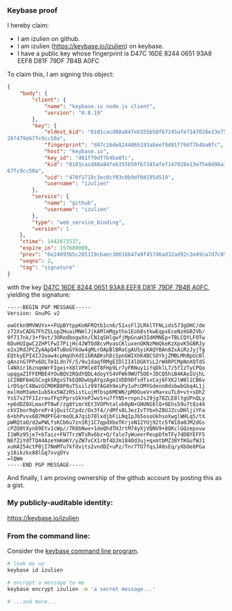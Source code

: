 ### Keybase proof

I hereby claim:

  * I am izulien on github.
  * I am izulien (https://keybase.io/izulien) on keybase.
  * I have a public key whose fingerprint is D47C 16DE 8244 0651 93A8  EEF8 D81F
 79DF 7B4B A0FC

To claim this, I am signing this object:

```json
{
    "body": {
        "client": {
            "name": "keybase.io node.js client",
            "version": "0.8.19"
        },
        "key": {
            "eldest_kid": "0101cacd88a84feb355b50f67245afe7147028e13e75e8d98a3b8
26f479e67fc9cc50a",
            "fingerprint": "d47c16de8244065193a8eef8d81f79df7b4ba0fc",
            "host": "keybase.io",
            "key_id": "d81f79df7b4ba0fc",
            "kid": "0101cacd88a84feb355b50f67245afe7147028e13e75e8d98a3b826f479e
67fc9cc50a",
            "uid": "470f1718c3ec0cf03c0b9df0d195d519",
            "username": "izulien"
        },
        "service": {
            "name": "github",
            "username": "izulien"
        },
        "type": "web_service_binding",
        "version": 1
    },
    "ctime": 1442673537,
    "expire_in": 157680000,
    "prev": "6e24093b5c285119cbaec3061bb47a9f457d6ad32ad92c2e49ca7d7c05a2ce67",
    "seqno": 2,
    "tag": "signature"
}
```

with the key [D47C 16DE 8244 0651 93A8  EEF8 D81F 79DF 7B4B A0FC](https://keybase.io/izulien), yielding the signature:

```
-----BEGIN PGP MESSAGE-----
Version: GnuPG v2

owGtkn9MVWUYx++FUpBYtppKoNFRQtb1cn6/51xsFl2LRklTFNLids573gOHC/de
z72XvCADG7FhZSLopZHuaiMNmlJjkAMlmMgytho1Eob8stkwEqpxEceNzmG02Vb/
9f717nk/3+f9vt/3ORodbogwXn/CN1qSHlgwfjMpGnaH3IdKMNEp+TBLCQYLFOTw
6DuHUIgwC2ZHPlFwI7PijHc4JWTOd8cvMyasCKluxenQKNzMmQkeKzXpvK5GBRJy
e2x2RdJPCZyAApQ4TuBoGYkUw4gMLrOApBlBRoCgAU5yiKAQYBAn8ZxAiRzJyjTg
EQtkyEPI4IJ2oaw4cpHqUhXdIibRABKshDiSpnGWIXhK4BCSOYkjZMBLMhBpUcBl
qAnznG7PPx6DLTm1Ldn7F/5/9u1daqfRMgEIDlII4lDGKYiL2rW4RPCMpNnXQTdS
l4NXir16znqmWrFIgei+X8lVPHle8T8FHp9Lr7yFRNuy1iYqDklL7/5fIzTyCPQo
upqgaZIFFEMBE4YOuBQV2RQdYQDL4doyYS4VFWk9WUTSOE+JDCQ5hiB4KAoIUjhL
iCINBF6mGSCxgkSRgsSTkEQ0DwUgAYgzAgm1VDD9OfsdTsxCaj6FXK2lW8l1CB6v
irDSqrC4BwzGCMOKB8P0uTSsilz997AG4h9eiPy1uPcOMYGdenn0dsbwbGbq4L1j
mxlHoM3amn1ub5kx5WZzRSistLujMfbsp6MEWN/pM0OueV+xMa+xuTL0+vt+sDh2
YsS7v2TF1IzroufFqtPprsGkYePJwvS+u7fYN5+rnpnJs29jg78ZLE8ltgUPnQLy
+p6dDZ8XLmacPT0wF/zg8YimrXEt3VOPhtalvb0pN+GNUNS6lQ+9Ehs59u7t8z44
ckVIbor9qbrePr4jQuitCCpdz/Ox3f4//dMfs8L3ezIvTYbxhZ8UJZcuDHljiYFa
6+bhPvvx6B7MdPFG4rmoOLA7qib78lxdjbFiLNqIpJb5osoUkhsoXwglWHLq5/tX
pWRQtaO/d2wPWLfsKCb6u7zn1Rj1C7qpdXboTKrjoN12YUj92tc5fW18a0JM2dGs
cPZO0tXynb9Etv1cWp//7R8bNwx+1deQhdTHJrtM74yXjVQNV9+8QKclGQzepxvw
I1WRz95je7+bTaiz+FN7TrzWTsRv6bz+Q/falo7yWueerPeupDfmTFy7dDBYEFF5
N6fZiYdfTQ44AzeYmKmKY/yZW7vCX1rbf4DJm184Od3uj+qxmtbMZ38YfKGufWJ1
xuHAI54ctP0jI7NmMTu7kfdvits2vndDZ+uPz/Tnr7TO7fqsJA0sEq/yXbOe8PGa
y18ikzkx88lGq7xvqOYv
=lQWm
-----END PGP MESSAGE-----

```

And finally, I am proving ownership of the github account by posting this as a gist.

### My publicly-auditable identity:

https://keybase.io/izulien

### From the command line:

Consider the [keybase command line program](https://keybase.io/docs/command_line
).

```bash
# look me up
keybase id izulien

# encrypt a message to me
keybase encrypt izulien -m 'a secret message...'

# ...and more...
```

